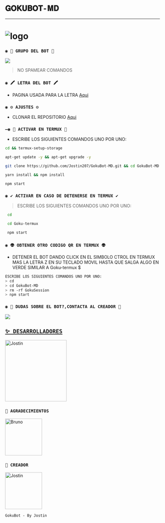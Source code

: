 # ` 𝐆𝐎𝐊𝐔𝐁𝐎𝐓-𝐌𝐃 ` 

------------------

# ![logo](https://telegra.ph/file/891dc302887ed54a2c6d3.jpg)

### `◉ 💟 GRUPO DEL BOT 💟`

<a href="https://chat.whatsapp.com/G9MpDVmJtbiIpItEZpg70s" target="blank"><img src="https://img.shields.io/badge/GRUPO_OFC_DEL_BOT_-25D366?style=for-the-badge&logo=whatsapp&logoColor=white" /></a>



 > NO SPAMEAR COMANDOS


### `◉ 🖍 LETRA DEL BOT 🖍`
- PAGINA USADA PARA LA LETRA [Aqui](https://smiley.cool/es/weirdmaker.php)


### `◉ ⚙️ AJUSTES ⚙️`
- CLONAR EL REPOSITORIO [Aqui](https://github.com/Jostin_207/GokuBot-MD/fork)


### `—◉ 👾 ACTIVAR EN TERMUX 👾` 
- ESCRIBE LOS SIGUIENTES COMANDOS UNO POR UNO:
```bash
cd && termux-setup-storage
```

```bash
apt-get update -y && apt-get upgrade -y
```

```bash
git clone https://github.com/Jostin207/GokuBot-MD.git && cd GokuBot-MD
```

```bash
yarn install && npm install
```

```bash
npm start
```

### `◉ ✔️ ACTIVAR EN CASO DE DETENERSE EN TERMUX ✔️`

> ESCRIBE LOS SIGUIENTES COMANDOS UNO POR UNO:
```bash
 cd
```
```bash
 cd Goku-termux
```
```bash
 npm start
```

### `◉ 👽 OBTENER OTRO CODIGO QR EN TERMUX 👽`
- DETENER EL BOT DANDO CLICK EN EL SIMBOLO CTROL EN TERMUX MAS LA LETRA Z EN SU TECLADO MOVIL HASTA QUE SALGA ALGO EN VERDE SIMILAR A  Goku-termux $  
```bash
ESCRIBE LOS SIGUIENTES COMANDOS UNO POR UNO:
> cd 
> cd GokuBot-MD
> rm -rf GokuSession
> npm start
```

 ### `◉ 👑 DUDAS SOBRE EL BOT?,CONTACTA AL CREADOR 👑`
<a href="http://wa.me/593939005387" target="blank"><img src="https://img.shields.io/badge/JOSTIN-CREADOR-25D366?style=for-the-badge&logo=whatsapp&logoColor=white" />


## `✨ DESARROLLADORES`
<a
href="https://github.com/Jostin207"><img src="https://github.com/Jostin207.png" width="200" height="200" alt="Jostin"/></a>


### `💖 AGRADECIMIENTOS`
<a
href="https://github.com/BrunoSobrino"><img src="https://github.com/BrunoSobrino.png" width="120" height="120" alt="Bruno"/></a>

### `👑 CREADOR` 
<a
href="https://github.com/Jostin207"><img src="https://github.com/Jostin207.png" width="120" height="120" alt="Jostin"/></a>

`GokuBot - By Jostin`


